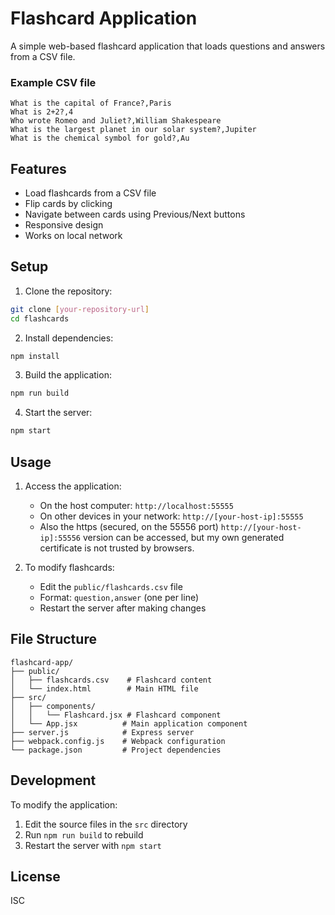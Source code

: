 # Flashcard Application

A simple web-based flashcard application that loads questions and answers from a CSV file.

### Example CSV file

```title, Flashcard Title
What is the capital of France?,Paris
What is 2+2?,4
Who wrote Romeo and Juliet?,William Shakespeare
What is the largest planet in our solar system?,Jupiter
What is the chemical symbol for gold?,Au 
```

## Features

- Load flashcards from a CSV file
- Flip cards by clicking
- Navigate between cards using Previous/Next buttons
- Responsive design
- Works on local network

## Setup

1. Clone the repository:
```bash
git clone [your-repository-url]
cd flashcards
```

2. Install dependencies:
```bash
npm install
```

3. Build the application:
```bash
npm run build
```

4. Start the server:
```bash
npm start
```

## Usage

1. Access the application:
   - On the host computer: `http://localhost:55555`
   - On other devices in your network: `http://[your-host-ip]:55555`
   - Also the https (secured, on the 55556 port) `http://[your-host-ip]:55556` version can be accessed, but my own generated certificate is not trusted by browsers.

2. To modify flashcards:
   - Edit the `public/flashcards.csv` file
   - Format: `question,answer` (one per line)
   - Restart the server after making changes

## File Structure

```
flashcard-app/
├── public/
│   ├── flashcards.csv    # Flashcard content
│   └── index.html        # Main HTML file
├── src/
│   ├── components/
│   │   └── Flashcard.jsx # Flashcard component
│   └── App.jsx          # Main application component
├── server.js            # Express server
├── webpack.config.js    # Webpack configuration
└── package.json         # Project dependencies
```

## Development

To modify the application:

1. Edit the source files in the `src` directory
2. Run `npm run build` to rebuild
3. Restart the server with `npm start`

## License

ISC 
